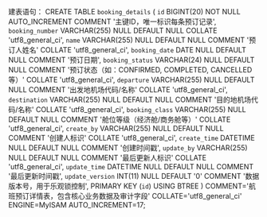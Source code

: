 建表语句：
CREATE TABLE `booking_details` (
`id` BIGINT(20) NOT NULL AUTO_INCREMENT COMMENT '主键ID，唯一标识每条预订记录',
`booking_number` VARCHAR(255) NULL DEFAULT NULL COLLATE 'utf8_general_ci',
`name` VARCHAR(255) NULL DEFAULT NULL COMMENT '预订人姓名' COLLATE 'utf8_general_ci',
`booking_date` DATE NULL DEFAULT NULL COMMENT '预订日期',
`booking_status` VARCHAR(24) NULL DEFAULT NULL COMMENT '预订状态（如：CONFIRMED, COMPLETED, CANCELLED等）' COLLATE 'utf8_general_ci',
`departure` VARCHAR(255) NULL DEFAULT NULL COMMENT '出发地机场代码/名称' COLLATE 'utf8_general_ci',
`destination` VARCHAR(255) NULL DEFAULT NULL COMMENT '目的地机场代码/名称' COLLATE 'utf8_general_ci',
`booking_class` VARCHAR(255) NULL DEFAULT NULL COMMENT '舱位等级（经济舱/商务舱等）' COLLATE 'utf8_general_ci',
`create_by` VARCHAR(255) NULL DEFAULT NULL COMMENT '创建人标识' COLLATE 'utf8_general_ci',
`create_time` DATETIME NULL DEFAULT NULL COMMENT '创建时间戳',
`update_by` VARCHAR(255) NULL DEFAULT NULL COMMENT '最后更新人标识' COLLATE 'utf8_general_ci',
`update_time` DATETIME NULL DEFAULT NULL COMMENT '最后更新时间戳',
`update_version` INT(11) NULL DEFAULT '0' COMMENT '数据版本号，用于乐观锁控制',
PRIMARY KEY (`id`) USING BTREE
)
COMMENT='航班预订详情表，包含核心业务数据及审计字段'
COLLATE='utf8_general_ci'
ENGINE=MyISAM
AUTO_INCREMENT=17;